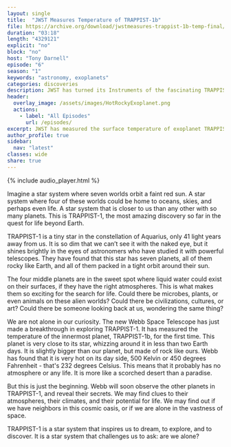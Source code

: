 ```yaml
---
layout: single
title:  "JWST Measures Temperature of TRAPPIST-1b"
file: https://archive.org/download/jwstmeasures-trappist-1b-temp-final/JWSTMeasuresTRAPPIST-1bTemp_final.mp3
duration: "03:18"
length: "4329121"
explicit: "no"
block: "no"
host: "Tony Darnell"
episode: "6"
season: "1"
keywords: "astronomy, exoplanets"
categories: discoveries
description: JWST has turned its Instruments of the fascinating TRAPPIST-1 system and made its first set of observations by measuring the surface temperature of TRAPPIST-1b
header:
  overlay_image: /assets/images/HotRockyExoplanet.png
  actions:
    - label: "All Episodes"
      url: /episodes/ 
excerpt: JWST has measured the surface temperature of exoplanet TRAPPIST-1b
author_profile: true
sidebar: 
  nav: "latest"
classes: wide
share: true
---
```


{% include audio_player.html %} 

Imagine a star system where seven worlds orbit a faint red sun. A star system where four of these worlds could be home to oceans, skies, and perhaps even life. A star system that is closer to us than any other with so many planets. This is TRAPPIST-1, the most amazing discovery so far in the quest for life beyond Earth.

TRAPPIST-1 is a tiny star in the constellation of Aquarius, only 41 light years away from us. It is so dim that we can’t see it with the naked eye, but it shines brightly in the eyes of astronomers who have studied it with powerful telescopes. They have found that this star has seven planets, all of them rocky like Earth, and all of them packed in a tight orbit around their sun.

The four middle planets are in the sweet spot where liquid water could exist on their surfaces, if they have the right atmospheres. This is what makes them so exciting for the search for life. Could there be microbes, plants, or even animals on these alien worlds? Could there be civilizations, cultures, or art? Could there be someone looking back at us, wondering the same thing?

We are not alone in our curiosity. The new Webb Space Telescope has just made a breakthrough in exploring TRAPPIST-1. It has measured the temperature of the innermost planet, TRAPPIST-1b, for the first time. This planet is very close to its star, whizzing around it in less than two Earth days. It is slightly bigger than our planet, but made of rock like ours. Webb has found that it is very hot on its day side, 500 Kelvin or 450 degrees Fahrenheit - that's 232 degrees Celsius. This means that it probably has no atmosphere or any life. It is more like a scorched desert than a paradise.

But this is just the beginning. Webb will soon observe the other planets in TRAPPIST-1, and reveal their secrets. We may find clues to their atmospheres, their climates, and their potential for life. We may find out if we have neighbors in this cosmic oasis, or if we are alone in the vastness of space.

TRAPPIST-1 is a star system that inspires us to dream, to explore, and to discover. It is a star system that challenges us to ask: are we alone?
